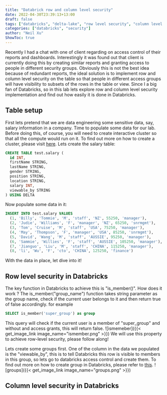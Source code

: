 ```yaml
---
title: "Databrick row and column level security"
date: 2022-04-30T23:39:13+13:00
draft: false
tags: ["databricks", "delta-lake", "row level security", "column level security"]
categories: ["databricks", "security"]
author: "Neil Xu"
ShowToc: true
---
```

Recently I had a chat with one of client regarding on access control of their reports and dashboards. Interestingly it was found out that client is currently doing this by creating similar reports and granting access to people in different security groups. Obviously this is not the best idea because of redundant reports, the ideal solution is to implement row and column level security on the table so that people in different access groups will have visibility to subsets of the rows in the table or view.
Since I a big fan of Databricks, so in this lab lets explore row and column level security implementation and find out how easily it is done in Databricks.
## Table setup
First lets pretend that we are data engineering some sensitive data, say, salary information in a company. Time to populate some data for our lab. 
Before doing this, of course, you will need to create interactive cluster so that all the compute would run on it. To find out more on how to create a cluster, please visit [here](https://docs.databricks.com/clusters/create.html).
Lets create the salary table:
```sql
CREATE TABLE test.salary (
  id INT,
  firstName STRING,
  lastName STRING,
  gender STRING,
  position STRING,
  location STRING,
  salary INT,
  viewable_by STRING
) USING DELTA
```
Now populate some data in it:
```sql
INSERT INTO test.salary VALUES
  (1, 'Billy', 'Tommie', 'M', 'staff', 'NZ', 55250, 'manager'),
  (2, 'Judie', 'Williams', 'F', 'manager', 'NZ', 65250, 'snrmgmt'),
  (3, 'Tom', 'Cruise', 'M', 'staff', 'USA', 75250, 'manager'),
  (4, 'May', 'Thompson', 'F', 'manager', 'USA', 85250, 'snrmgmt'),
  (5, 'David', 'Wang', 'M', 'staff', 'AUSSIE', 95250, 'manager'),
  (6, 'Sammie', 'Willies', 'F', 'staff', 'AUSSIE', 105250, 'manager'),
  (7, 'Jianguo', 'Liu', 'M', 'staff', 'CHINA', 115250, 'manager'),
  (8, 'li', 'Wu', 'F', 'cto', 'CHINA', 125250, 'finance')
```
With the data in place, let dive into it!
## Row level security in Databricks
The key function in Databricks to achieve this is "is_member()". How does it work ? The is_member("group_name") function takes string parameter as the group name, check if the current user belongs to it and then return true of false accordingly. for example
```sql
SELECT is_member('super_group') as group
```
This query will check if the current user is a member of "super_group" and without and access grants, this will return false. 
![ismemeber]({{< get_image_link image_name="ismember.png" >}})
We will use this property to achieve row-level security, please follow along!

Lets create some groups first. One of the column in the data we populated is the "viewable_by", this is to tell Databricks this row is visible to members in this group, so lets go to databricks access control and create them.
To find out more on how to create group in Databricks, please refer to [this](https://docs.databricks.com/administration-guide/users-groups/groups.html).
![groups]({{< get_image_link image_name="groups.png" >}})

## Column level security in Databricks